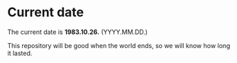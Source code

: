 # Current date

The current date is **1983.10.26.** (YYYY.MM.DD.)

This repository will be good when the world ends, so we will know how long it lasted.